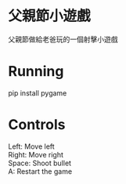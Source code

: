 # 父親節小遊戲
 父親節做給老爸玩的一個射擊小遊戲
# Running
 pip install pygame
# Controls
 Left: Move left  
 Right: Move right  
 Space: Shoot bullet  
 A: Restart the game  
